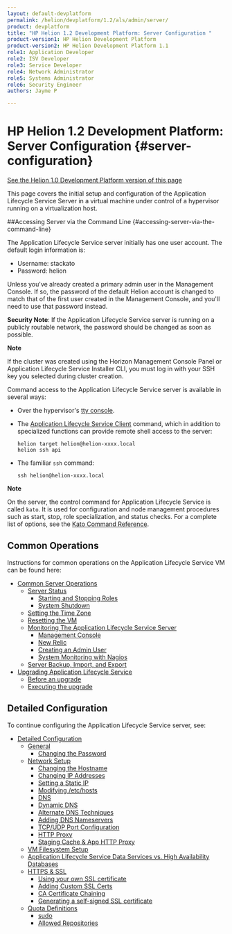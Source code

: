```yaml
---
layout: default-devplatform
permalink: /helion/devplatform/1.2/als/admin/server/
product: devplatform
title: "HP Helion 1.2 Development Platform: Server Configuration "
product-version1: HP Helion Development Platform
product-version2: HP Helion Development Platform 1.1
role1: Application Developer
role2: ISV Developer 
role3: Service Developer
role4: Network Administrator
role5: Systems Administrator 
role6: Security Engineer
authors: Jayme P

---
```

<!--UNDER REVISION-->

# HP Helion 1.2 Development Platform: Server Configuration {#server-configuration}
[See the Helion 1.0 Development Platform version of this page](/als/v1/admin/server/)

This page covers the initial setup and configuration of the Application Lifecycle Service
Server in a virtual machine under control of a hypervisor running on a
virtualization host.

##Accessing Server via the Command Line {#accessing-server-via-the-command-line}

The Application Lifecycle Service server initially has one user account. The default login information is:

* Username: stackato
* Password: helion

Unless you've already created a primary admin user in the Management Console. If so, the password of the default Helion account is changed to match that of the first user created in the Management Console, and you'll need to use that password instead. 

**Security Note**: If the Application Lifecycle Service server is running on a publicly routable network, the password should be changed as soon as possible.

**Note**

 If the cluster was created using the Horizon Management Console Panel or Application Lifecycle Service Installer CLI, you must log in with your SSH key you selected during cluster creation.

Command access to the Application Lifecycle Service server is available in several ways:

-   Over the hypervisor's [tty console](/helion/devplatform/1.2/als/user/reference/glossary/#term-tty-console).

-   The [Application Lifecycle Service Client](/helion/devplatform/1.2/als/user/reference/client-ref/#command-ref-client) command, which in addition to specialized functions can provide remote shell access to the server:

        helion target helion@helion-xxxx.local
        helion ssh api

-   The familiar `ssh` command:

        ssh helion@helion-xxxx.local

**Note**
<!-- For ssh access on Windows, we recommend [MSYS](http://sourceforge.net/apps/trac/mingw-w64/wiki/MSYS).-->

On the server, the control command for Application Lifecycle Service is called
`kato`. It is used for configuration and node
management procedures such as start, stop, role specialization, and
status checks. For a complete list of options, see the [Kato Command Reference](/helion/devplatform/1.2/als/admin/reference/kato-ref/).

Common Operations[](#common-operations "Permalink to this headline")
---------------------------------------------------------------------

Instructions for common operations on the Application Lifecycle Service VM can be found here:

-   [Common Server Operations](/helion/devplatform/1.2/als/admin/server/operations/)
    -   [Server Status](/helion/devplatform/1.2/als/admin/server/operations/#server-status)
        -   [Starting and Stopping
            Roles](/helion/devplatform/1.2/als/admin/server/operations/#starting-and-stopping-roles)
        -   [System Shutdown](/helion/devplatform/1.2/als/admin/server/operations/#system-shutdown)
    -   [Setting the Time Zone](/helion/devplatform/1.2/als/admin/server/operations/#setting-the-time-zone)
    -   [Resetting the VM](/helion/devplatform/1.2/als/admin/server/operations/#resetting-the-vm)
    -   [Monitoring The Application Lifecycle Service
        Server](/helion/devplatform/1.2/als/admin/server/operations/#monitoring-the-helion-server)
        -   [Management Console](/helion/devplatform/1.2/als/admin/server/operations/#management-console)
        -   [New Relic](/helion/devplatform/1.2/als/admin/server/operations/#new-relic)
        -   [Creating an Admin User](/helion/devplatform/1.2/als/admin/server/operations/#creating-an-admin-user)
        -   [System Monitoring with Nagios](/helion/devplatform/1.2/als/admin/server/operations/#system-monitoring-with-nagios)
    -   [Server Backup, Import, and Export](/helion/devplatform/1.2/als/admin/server/operations/#server-backup-import-and-export)
-   [Upgrading Application Lifecycle Service](/helion/devplatform/1.2/als/admin/server/upgrade/)
    -   [Before an upgrade](/helion/devplatform/1.2/als/admin/server/upgrade/#before-an-upgrade)
    -   [Executing the upgrade](/helion/devplatform/1.2/als/admin/server/upgrade/#executing-the-upgrade)

Detailed Configuration[](#detailed-configuration "Permalink to this headline")
-------------------------------------------------------------------------------

To continue configuring the Application Lifecycle Service server, see:

-   [Detailed Configuration](/helion/devplatform/1.2/als/admin/server/configuration/)
    -   [General](/helion/devplatform/1.2/als/admin/server/configuration/#general)
        -   [Changing the Password](/helion/devplatform/1.2/als/admin/server/configuration/#changing-the-password)
    -   [Network Setup](/helion/devplatform/1.2/als/admin/server/configuration/#network-setup)
        -   [Changing the
            Hostname](/helion/devplatform/1.2/als/admin/server/configuration/#changing-the-hostname)
        -   [Changing IP
            Addresses](/helion/devplatform/1.2/als/admin/server/configuration/#changing-ip-addresses)
        -   [Setting a Static
            IP](/helion/devplatform/1.2/als/admin/server/configuration/#setting-a-static-ip)
        -   [Modifying
            /etc/hosts](/helion/devplatform/1.2/als/admin/server/configuration/#modifying-etc-hosts)
        -   [DNS](/helion/devplatform/1.2/als/admin/server/configuration/#dns)
        -   [Dynamic DNS](/helion/devplatform/1.2/als/admin/server/configuration/#dynamic-dns)
        -   [Alternate DNS
            Techniques](/helion/devplatform/1.2/als/admin/server/configuration/#alternate-dns-techniques)
        -   [Adding DNS
            Nameservers](/helion/devplatform/1.2/als/admin/server/configuration/#adding-dns-nameservers)
        -   [TCP/UDP Port
            Configuration](/helion/devplatform/1.2/als/admin/server/configuration/#tcp-udp-port-configuration)
        -   [HTTP Proxy](/helion/devplatform/1.2/als/admin/server/configuration/#http-proxy)
        -   [Staging Cache & App HTTP
            Proxy](/helion/devplatform/1.2/als/admin/server/configuration/#staging-cache-app-http-proxy)
    -   [VM Filesystem Setup](/helion/devplatform/1.2/als/admin/server/configuration/#vm-filesystem-setup)
    -   [Application Lifecycle Service Data Services vs. High Availability
        Databases](/helion/devplatform/1.2/als/admin/server/configuration/#helion-data-services-vs-high-availability-databases)
    -   [HTTPS & SSL](/helion/devplatform/1.2/als/admin/server/configuration/#https-ssl)
        -   [Using your own SSL
            certificate](/helion/devplatform/1.2/als/admin/server/configuration/#using-your-own-ssl-certificate)
        -   [Adding Custom SSL Certs](/helion/devplatform/1.2/als/admin/server/configuration/#adding-custom-ssl-certs-sni)
        -   [CA Certificate
            Chaining](/helion/devplatform/1.2/als/admin/server/configuration/#ca-certificate-chaining)
        -   [Generating a self-signed SSL
            certificate](/helion/devplatform/1.2/als/admin/server/configuration/#generating-a-self-signed-ssl-certificate)
    -   [Quota Definitions](/helion/devplatform/1.2/als/admin/server/configuration/#quota-definitions)
        -   [sudo](/helion/devplatform/1.2/als/admin/server/configuration/#sudo)
        -   [Allowed
            Repositories](/helion/devplatform/1.2/als/admin/server/configuration/#allowed-repositories)
